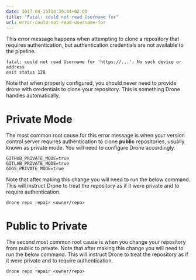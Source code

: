 ```yaml
---
date: 2017-04-15T14:39:04+02:00
title: "Fatal: could not read Username for"
url: error-could-not-read-username-for
---
```


This error message happens when attempting to clone a repository that requires authentication, but authentication credentials are not available to the pipeline.

```nohighlight
fatal: could not read Username for 'https://...': No such device or address
exit status 128
```

Note that when properly configured, you should never need to provide drone with credentials to clone your repository. This is something Drone handles automatically.

# Private Mode

The most common root cause for this error message is when your version control server requires authentication to clone __public__ repositories, usually known as private mode. You will need to configure Drone accordingly.

```nohighlight
GITHUB_PRIVATE_MODE=true
GITLAB_PRIVATE_MODE=true
GOGS_PRIVATE_MODE=true
```

Note that after making this change you will need to run the below command. This will instruct Drone to treat the repository as if it were private and to require authentication.

```nohighlight
drone repo repair <owner/repo>
```

# Public to Private

The second most common root cause is when you change your repository from public to private. Note that after making this change you will need to run the below command. This will instruct Drone to treat the repository as if it were private and to require authentication.

```nohighlight
drone repo repair <owner/repo>
```
